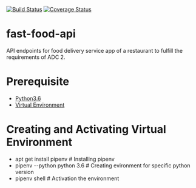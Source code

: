 [![Build Status](https://travis-ci.com/semainda/fast-food-api.svg?branch=ft-delete-order-%23160535015)](https://travis-ci.com/semainda/fast-food-api)
[![Coverage Status](https://coveralls.io/repos/github/semainda/fast-food-api/badge.svg?branch=master)](https://coveralls.io/github/semainda/fast-food-api?branch=master)

# fast-food-api
API endpoints  for food delivery service app of a restaurant to fulfill the requirements of ADC 2. 

# Prerequisite
- [Python3.6](https://www.python.org/downloads/release/python-356/)
- [Virtual Environment](https://pipenv.readthedocs.io/en/latest/)

# Creating and Activating Virtual Environment
  - apt get install pipenv # Installing pipenv
  - pipenv --python python 3.6 # Creating evironment for specific python version
  - pipenv shell # Activation the environment 
